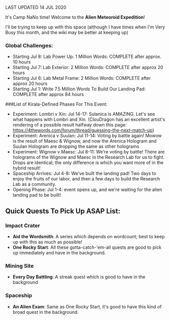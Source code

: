 LAST UPDATED 14 JUL 2020

It's Camp NaNo time! Welcome to the **Alien Meteoroid Expedition**!

I'll be trying to keep up with this space (although I have times when I'm Very Busy this month, and the wiki may be better at keeping up)

### Global Challenges:

- Starting Jul 8: Lab Power Up: 1 Million Words: COMPLETE after approx. 10 hours
- Starting Jul 7: Lab Exterior: 2 Million Words: COMPLETE after approx 20 hours
- Starting Jul 6: Lab Metal Frame: 2 Million Words: COMPLETE after approx 20 hours
- Starting Jul 1: Write 7.5 Million Words To Build Our Landing Pad: COMPLETE after approx 84 hours

###List of Kirala-Defined Phases For This Event:

- Experiment: Lombri v Xin: Jul 14-17: Sulanica is AMAZING. Let's see what happens with Lombri and Xin. (ClouDragon has an excellent artist's rendering of a possible result halfway down this page: https://4thewords.com/forum/thread/guessing-the-next-match-up)
- Experiment: Arenica v Suulan: Jul 11-14: Voting by battle again! Mowow is the result of Maesc & Wignow, and now the Arenica Hologram and Suulan Hologram are dropping the same as other holograms
- Experiment: Wignow v Maesc: Jul 8-11: We're voting by battle! There are holograms of the Wignow and Maesc in the Research Lab for us to fight. Drops are identical; the only difference is which you want more of in the hybrid result!
- Spaceship Arrives: Jul 4-8: We've built the landing pad! Two days to enjoy the fruits of our labor, and then a few days to build the Research Lab as a community.
- Opening Phase: Jul 1-4: event opens up, and we're waiting for the alien landing pad to be built!

## Quick Quests To Pick Up ASAP List:

### Impact Crater

- **Aid the Wordsmith**: A series which depends on wordcount; best to keep up with this as much as possible!
- **One Rocky Start**: All these gotta-catch-'em-all quests are good to pick up immediately and have in the background.

### Mining Site

- **Every Day Battling**: A streak quest which is good to have in the background

### Spaceship

- **An Alien Exam**: Same as One Rocky Start, it's good to have this kind of broad quest in the background.


